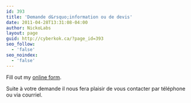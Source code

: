 ```yaml
---
id: 393
title: 'Demande d&rsquo;information ou de devis'
date: 2011-04-28T13:31:08-04:00
author: NickoLabs
layout: page
guid: http://cyberkok.ca/?page_id=393
seo_follow:
  - 'false'
seo_noindex:
  - 'false'
---
```

<div id="wufoo-r1sruy210c8g94c">
  Fill out my <a href="https://nickolabs.wufoo.com/forms/r1sruy210c8g94c">online form</a>.
</div>



Suite à votre demande il nous fera plaisir de vous contacter par téléphone ou via courriel.